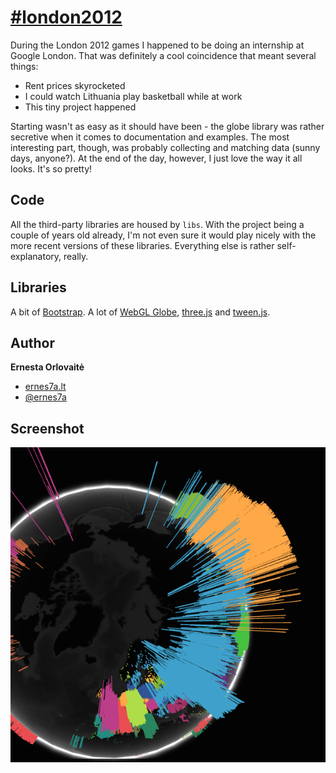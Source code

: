 # [#london2012](http://london2012.opendata.lt)

During the London 2012 games I happened to be doing an internship at Google London. That was definitely a cool coincidence that meant several things:
+ Rent prices skyrocketed
+ I could watch Lithuania play basketball while at work
+ This tiny project happened

Starting wasn't as easy as it should have been - the globe library was rather secretive when it comes to documentation and examples. The most interesting part, though, was probably collecting and matching data (sunny days, anyone?). At the end of the day, however, I just love the way it all looks. It's so pretty!

## Code
All the third-party libraries are housed by `libs`. With the project being a couple of years old already, I'm not even sure it would play nicely with the more recent versions of these libraries. Everything else is rather self-explanatory, really.

## Libraries
A bit of [Bootstrap](http://twitter.github.io/bootstrap/). A lot of [WebGL Globe](https://github.com/dataarts/webgl-globe), [three.js](http://mrdoob.github.io/three.js/) and [tween.js](https://github.com/sole/tween.js/).

## Author
**Ernesta Orlovaitė**

+ [ernes7a.lt](http://ernes7a.lt)
+ [@ernes7a](http://twitter.com/ernes7a)

## Screenshot
 ![@#london2012](London.png)
